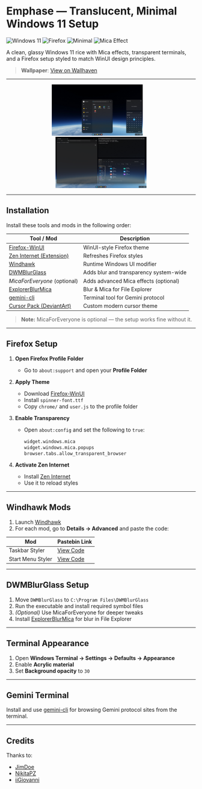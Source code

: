 # Emphase — Translucent, Minimal Windows 11 Setup

![Windows 11](https://img.shields.io/badge/OS-Windows%2011-blue?style=flat-square)
![Firefox](https://img.shields.io/badge/Browser-Firefox-orange?style=flat-square)
![Minimal](https://img.shields.io/badge/Style-Minimal-green?style=flat-square)
![Mica Effect](https://img.shields.io/badge/Effect-Mica-purple?style=flat-square)

A clean, glassy Windows 11 rice with Mica effects, transparent terminals, and a Firefox setup styled to match WinUI design principles.

> **Wallpaper**: [View on Wallhaven](https://wallhaven.cc/w/o5ly2l)

---

<p align="center">
  <img src="https://github.com/rakhalfps/emphase-rice/blob/main/MEDIA/1.png" width="48%" style="margin-right:4%"/>
  <img src="https://github.com/rakhalfps/emphase-rice/blob/main/MEDIA/3.png" width="48%"/>
</p>

---

## Installation

Install these tools and mods in the following order:

| Tool / Mod                                                       | Description                                       |
|------------------------------------------------------------------|---------------------------------------------------|
| [Firefox-WinUI](https://github.com/Lockframe/Firefox-WinUI)     | WinUI-style Firefox theme                         |
| [Zen Internet (Extension)](https://addons.mozilla.org/en-US/firefox/addon/zen-internet/) | Refreshes Firefox styles                          |
| [Windhawk](https://windhawk.net/)                                | Runtime Windows UI modifier                       |
| [DWMBlurGlass](https://github.com/Maplespe/DWMBlurGlass)        | Adds blur and transparency system-wide            |
| *MicaForEveryone* (optional)                                     | Adds advanced Mica effects (optional)             |
| [ExplorerBlurMica](https://github.com/Maplespe/ExplorerBlurMica)| Blur & Mica for File Explorer                     |
| [gemini-cli](https://github.com/google-gemini/gemini-cli)       | Terminal tool for Gemini protocol                 |
| [Cursor Pack (DeviantArt)](https://www.deviantart.com/jimmyxd2/art/1208233550) | Custom modern cursor theme                        |

> **Note:** MicaForEveryone is optional — the setup works fine without it.

---

## Firefox Setup

1. **Open Firefox Profile Folder**
   - Go to `about:support` and open your **Profile Folder**

2. **Apply Theme**
   - Download [Firefox-WinUI](https://github.com/Lockframe/Firefox-WinUI)
   - Install `spinner-font.ttf`
   - Copy `chrome/` and `user.js` to the profile folder

3. **Enable Transparency**
   - Open `about:config` and set the following to `true`:
     ```
     widget.windows.mica
     widget.windows.mica.popups
     browser.tabs.allow_transparent_browser
     ```

4. **Activate Zen Internet**
   - Install [Zen Internet](https://addons.mozilla.org/en-US/firefox/addon/zen-internet/)
   - Use it to reload styles

---

## Windhawk Mods

1. Launch [Windhawk](https://windhawk.net/)  
2. For each mod, go to **Details → Advanced** and paste the code:

| Mod               | Pastebin Link                              |
|-------------------|--------------------------------------------|
| Taskbar Styler    | [View Code](https://pastebin.com/qM0WLtch) |
| Start Menu Styler | [View Code](https://pastebin.com/834WW7me) |

---

## DWMBlurGlass Setup

1. Move `DWMBlurGlass` to `C:\Program Files\DWMBlurGlass`  
2. Run the executable and install required symbol files  
3. *(Optional)* Use MicaForEveryone for deeper tweaks  
4. Install [ExplorerBlurMica](https://github.com/Maplespe/ExplorerBlurMica) for blur in File Explorer

---

## Terminal Appearance

1. Open **Windows Terminal → Settings → Defaults → Appearance**  
2. Enable **Acrylic material**  
3. Set **Background opacity** to `30`

---

## Gemini Terminal

Install and use [gemini-cli](https://github.com/google-gemini/gemini-cli) for browsing Gemini protocol sites from the terminal.

---

## Credits

Thanks to:

- [JimDoe](https://www.reddit.com/user/Historical-Dirt-294/)
- [NikitaPZ](https://www.reddit.com/user/NikitaPZ/)
- [iiGiovanni](https://www.reddit.com/user/iiGiovanni/)
